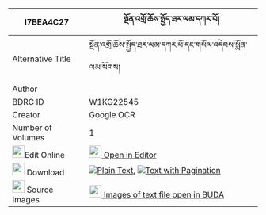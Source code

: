 |I7BEA4C27|སྔོན་འགྲོ་ཆོས་སྤྱོད་ཐར་ལམ་དཀར་པོ། 
| --- | --- 
|Alternative Title |སྔོན་འགྲོ་ཆོས་སྤྱོད་ཐར་ལམ་དཀར་པོ་དང་གསོལ་འདེབས་སྨོན་ལམ་སོགས།
|Author | 
|BDRC ID | W1KG22545
|Creator | Google OCR
|Number of Volumes| 1
|<img width="25" src="https://img.icons8.com/color/25/000000/edit-property.png">Edit Online| [<img width="25" src="https://avatars.githubusercontent.com/u/45091458?s=200&v=4"> Open in Editor](http://editor.openpecha.org/I7BEA4C27)
|<img width="25" src="https://img.icons8.com/fluent/48/000000/download-2.png"/>  Download | [![](https://img.icons8.com/color/20/000000/txt.png)Plain Text](https://github.com/Openpecha/I7BEA4C27/releases/download/v1/ngondro_chocho_tarlam_karpo_plain_I7BEA4C27.zip), [![](https://img.icons8.com/color/20/000000/txt.png)Text with Pagination](https://github.com/Openpecha/I7BEA4C27/releases/download/v1/ngondro_chocho_tarlam_karpo_pages_I7BEA4C27.zip)
|<img width="25" src="https://img.icons8.com/plasticine/100/000000/pictures-folder.png"/>  Source Images | [<img width="25" src="https://library.bdrc.io/icons/BUDA-small.svg"> Images of text file open in BUDA](https://library.bdrc.io/show/bdr:W1KG22545)